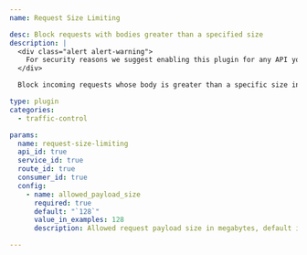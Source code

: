 ```yaml
---
name: Request Size Limiting

desc: Block requests with bodies greater than a specified size
description: |
  <div class="alert alert-warning">
    For security reasons we suggest enabling this plugin for any API you add to Kong to prevent a DOS (Denial of Service) attack.
  </div>

  Block incoming requests whose body is greater than a specific size in megabytes.

type: plugin
categories:
  - traffic-control

params:
  name: request-size-limiting
  api_id: true
  service_id: true
  route_id: true
  consumer_id: true
  config:
    - name: allowed_payload_size
      required: true
      default: "`128`"
      value_in_examples: 128
      description: Allowed request payload size in megabytes, default is `128` (128000000 Bytes)

---
```


